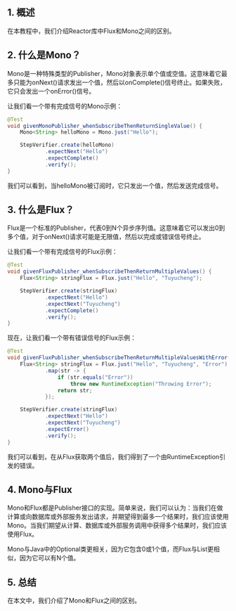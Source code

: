 ## 1. 概述

在本教程中，我们介绍Reactor库中Flux和Mono之间的区别。

## 2. 什么是Mono？

Mono是一种特殊类型的Publisher，Mono对象表示单个值或空值。这意味着它最多只能为onNext()请求发出一个值，然后以onComplete()信号终止。如果失败，它只会发出一个onError()信号。

让我们看一个带有完成信号的Mono示例：

```java
@Test
void givenMonoPublisher_whenSubscribeThenReturnSingleValue() {
	Mono<String> helloMono = Mono.just("Hello");

	StepVerifier.create(helloMono)
			.expectNext("Hello")
			.expectComplete()
			.verify();
}
```

我们可以看到，当helloMono被订阅时，它只发出一个值，然后发送完成信号。

## 3. 什么是Flux？

Flux是一个标准的Publisher，代表0到N个异步序列值。这意味着它可以发出0到多个值，对于onNext()请求可能是无限值，然后以完成或错误信号终止。

让我们看一个带有完成信号的Flux示例：

```java
@Test
void givenFluxPublisher_whenSubscribeThenReturnMultipleValues() {
	Flux<String> stringFlux = Flux.just("Hello", "Tuyucheng");

	StepVerifier.create(stringFlux)
			.expectNext("Hello")
			.expectNext("Tuyucheng")
			.expectComplete()
			.verify();
}
```

现在，让我们看一个带有错误信号的Flux示例：

```java
@Test
void givenFluxPublisher_whenSubscribeThenReturnMultipleValuesWithError() {
	Flux<String> stringFlux = Flux.just("Hello", "Tuyucheng", "Error")
			.map(str -> {
				if (str.equals("Error"))
					throw new RuntimeException("Throwing Error");
				return str;
			});

	StepVerifier.create(stringFlux)
			.expectNext("Hello")
			.expectNext("Tuyucheng")
			.expectError()
			.verify();
}
```

我们可以看到，在从Flux获取两个值后，我们得到了一个由RuntimeException引发的错误。

## 4. Mono与Flux

Mono和Flux都是Publisher接口的实现。简单来说，我们可以认为：当我们在做计算或向数据库或外部服务发出请求，并期望得到最多一个结果时，我们应该使用Mono。当我们期望从计算、数据库或外部服务调用中获得多个结果时，我们应该使用Flux。

Mono与Java中的Optional类更相关，因为它包含0或1个值，而Flux与List更相似，因为它可以有N个值。

## 5. 总结

在本文中，我们介绍了Mono和Flux之间的区别。
